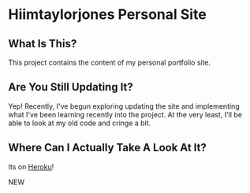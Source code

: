 # Hiimtaylorjones Personal Site

## What Is This?

This project contains the content of my personal portfolio site. 

## Are You Still Updating It?

Yep! Recently, I've begun exploring updating the site and implementing 
what I've been learning recently into the project. At the very least, I'll 
be able to look at my old code and cringe a bit.

## Where Can I Actually Take A Look At It?

Its on [Heroku](https://secure-dawn-23123.herokuapp.com/)!

NEW